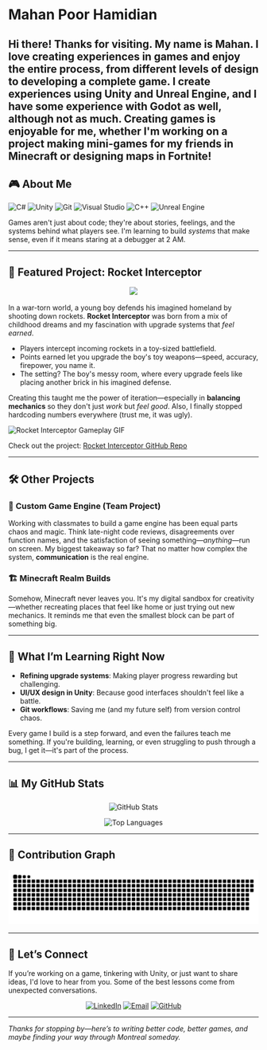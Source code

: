 # Mahan Poor Hamidian

Hi there! Thanks for visiting. My name is **Mahan**. I love creating experiences in games and enjoy the entire process, from different levels of design to developing a complete game. I create experiences using Unity and Unreal Engine, and I have some experience with Godot as well, although not as much. Creating games is enjoyable for me, whether I'm working on a project making mini-games for my friends in Minecraft or designing maps in Fortnite!
---

## 🎮 About Me

<p align="left">
  <img src="https://cdn.jsdelivr.net/gh/devicons/devicon/icons/csharp/csharp-original.svg" alt="C#" width="45" height="45"/>
  <img src="https://cdn.jsdelivr.net/gh/devicons/devicon/icons/unity/unity-original-wordmark.svg" alt="Unity" width="45" height="45"/>
  <img src="https://cdn.jsdelivr.net/gh/devicons/devicon/icons/git/git-original.svg" alt="Git" width="45" height="45"/>
  <img src="https://cdn.jsdelivr.net/gh/devicons/devicon/icons/visualstudio/visualstudio-plain.svg" alt="Visual Studio" width="45" height="45"/>
  <img src="https://cdn.jsdelivr.net/gh/devicons/devicon/icons/cplusplus/cplusplus-original.svg" alt="C++" width="45" height="45"/>
  <img src="https://cdn.jsdelivr.net/gh/devicons/devicon/icons/unrealengine/unrealengine-original-wordmark.svg" alt="Unreal Engine" width="45" height="45"/>
</p>


Games aren't just about code; they're about stories, feelings, and the systems behind what players see. I'm learning to build *systems* that make sense, even if it means staring at a debugger at 2 AM.

---

## 🚀 Featured Project: Rocket Interceptor

<p align="center">
  <img src="https://capsule-render.vercel.app/api?text=Rocket%20Interceptor&animation=fadeIn&type=waving&color=gradient&height=100"/>
</p>

In a war-torn world, a young boy defends his imagined homeland by shooting down rockets. **Rocket Interceptor** was born from a mix of childhood dreams and my fascination with upgrade systems that *feel earned*.

- Players intercept incoming rockets in a toy-sized battlefield.
- Points earned let you upgrade the boy's toy weapons—speed, accuracy, firepower, you name it.
- The setting? The boy's messy room, where every upgrade feels like placing another brick in his imagined defense.

Creating this taught me the power of iteration—especially in **balancing mechanics** so they don't just *work* but *feel good*. Also, I finally stopped hardcoding numbers everywhere (trust me, it was ugly).

![Rocket Interceptor Gameplay GIF](https://media.giphy.com/media/26AHONQ79FdWZhAI0/giphy.gif)

Check out the project: [Rocket Interceptor GitHub Repo](https://github.com/marsph/WarBirds)

---

## 🛠️ Other Projects

### 🎲 **Custom Game Engine (Team Project)**

Working with classmates to build a game engine has been equal parts chaos and magic. Think late-night code reviews, disagreements over function names, and the satisfaction of seeing something—*anything*—run on screen. My biggest takeaway so far? That no matter how complex the system, **communication** is the real engine.

### 🏗 **Minecraft Realm Builds**

Somehow, Minecraft never leaves you. It's my digital sandbox for creativity—whether recreating places that feel like home or just trying out new mechanics. It reminds me that even the smallest block can be part of something big.

---

## 🧭 What I’m Learning Right Now

- **Refining upgrade systems**: Making player progress rewarding but challenging.
- **UI/UX design in Unity**: Because good interfaces shouldn't feel like a battle.
- **Git workflows**: Saving me (and my future self) from version control chaos.

Every game I build is a step forward, and even the failures teach me something. If you're building, learning, or even struggling to push through a bug, I get it—it's part of the process.

---

## 📊 My GitHub Stats
<p align="center">
  <img src="https://github-readme-stats.vercel.app/api?username=marsph&show_icons=true&theme=radical" alt="GitHub Stats"/>
</p>

<p align="center">
  <img src="https://github-readme-stats.vercel.app/api/top-langs/?username=marsph&layout=compact&theme=radical" alt="Top Languages"/>
</p>

---

## 🐍 Contribution Graph
<p align="center">
  <img src="https://raw.githubusercontent.com/MarsPH/MarsPH/output/github-contribution-grid-snake.svg" alt="Snake animation" />
</p>



---

## 🤝 Let’s Connect

If you’re working on a game, tinkering with Unity, or just want to share ideas, I'd love to hear from you. Some of the best lessons come from unexpected conversations.

<p align="center">
  <a href="https://www.linkedin.com/in/mahanpoorhamidian"><img src="https://img.icons8.com/ios-filled/50/000000/linkedin.png" alt="LinkedIn"/></a>
  <a href="mailto:mahanph@example.com"><img src="https://img.icons8.com/ios-filled/50/000000/email.png" alt="Email"/></a>
  <a href="https://github.com/marsph"><img src="https://img.icons8.com/ios-filled/50/000000/github.png" alt="GitHub"/></a>
</p>

---

*Thanks for stopping by—here’s to writing better code, better games, and maybe finding your way through Montreal someday.*

